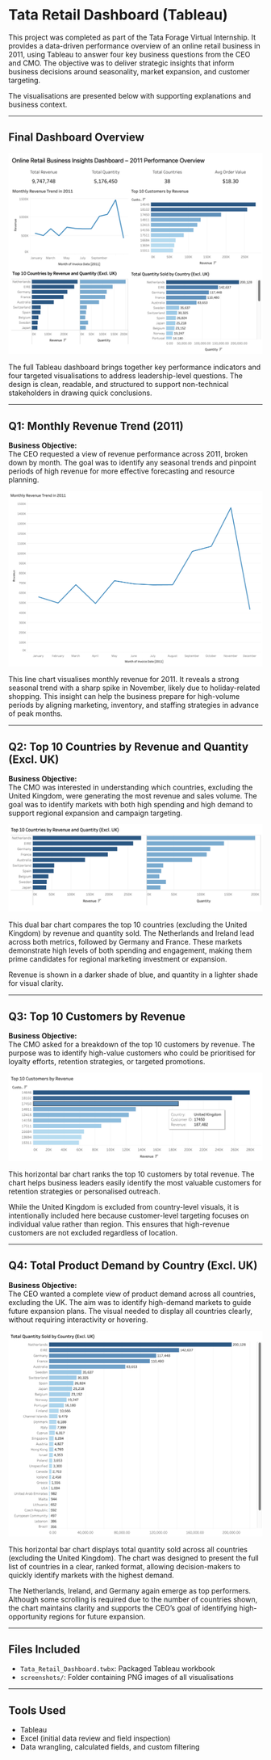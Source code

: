 # Tata Retail Dashboard (Tableau)

This project was completed as part of the Tata Forage Virtual Internship. It provides a data-driven performance overview of an online retail business in 2011, using Tableau to answer four key business questions from the CEO and CMO. The objective was to deliver strategic insights that inform business decisions around seasonality, market expansion, and customer targeting.

The visualisations are presented below with supporting explanations and business context.

---

## Final Dashboard Overview

![Dashboard](screenshots/dashboard_full.png)

The full Tableau dashboard brings together key performance indicators and four targeted visualisations to address leadership-level questions. The design is clean, readable, and structured to support non-technical stakeholders in drawing quick conclusions.

---

## Q1: Monthly Revenue Trend (2011)

**Business Objective:**  
The CEO requested a view of revenue performance across 2011, broken down by month. The goal was to identify any seasonal trends and pinpoint periods of high revenue for more effective forecasting and resource planning.

![Q1](screenshots/q1_revenue_trend.png)

This line chart visualises monthly revenue for 2011. It reveals a strong seasonal trend with a sharp spike in November, likely due to holiday-related shopping. This insight can help the business prepare for high-volume periods by aligning marketing, inventory, and staffing strategies in advance of peak months.

---

## Q2: Top 10 Countries by Revenue and Quantity (Excl. UK)

**Business Objective:**  
The CMO was interested in understanding which countries, excluding the United Kingdom, were generating the most revenue and sales volume. The goal was to identify markets with both high spending and high demand to support regional expansion and campaign targeting.

![Q2](screenshots/q2_top_countries.png)

This dual bar chart compares the top 10 countries (excluding the United Kingdom) by revenue and quantity sold. The Netherlands and Ireland lead across both metrics, followed by Germany and France. These markets demonstrate high levels of both spending and engagement, making them prime candidates for regional marketing investment or expansion.

Revenue is shown in a darker shade of blue, and quantity in a lighter shade for visual clarity.

---

## Q3: Top 10 Customers by Revenue

**Business Objective:**  
The CMO asked for a breakdown of the top 10 customers by revenue. The purpose was to identify high-value customers who could be prioritised for loyalty efforts, retention strategies, or targeted promotions.

![Q3](screenshots/q3_top_customers.png)

This horizontal bar chart ranks the top 10 customers by total revenue. The chart helps business leaders easily identify the most valuable customers for retention strategies or personalised outreach.

While the United Kingdom is excluded from country-level visuals, it is intentionally included here because customer-level targeting focuses on individual value rather than region. This ensures that high-revenue customers are not excluded regardless of location.

---

## Q4: Total Product Demand by Country (Excl. UK)

**Business Objective:**  
The CEO wanted a complete view of product demand across all countries, excluding the UK. The aim was to identify high-demand markets to guide future expansion plans. The visual needed to display all countries clearly, without requiring interactivity or hovering.

![Q4](screenshots/q4_product_demand.png)

This horizontal bar chart displays total quantity sold across all countries (excluding the United Kingdom). The chart was designed to present the full list of countries in a clear, ranked format, allowing decision-makers to quickly identify markets with the highest demand.

The Netherlands, Ireland, and Germany again emerge as top performers. Although some scrolling is required due to the number of countries shown, the chart maintains clarity and supports the CEO’s goal of identifying high-opportunity regions for future expansion.

---

## Files Included

- `Tata_Retail_Dashboard.twbx`: Packaged Tableau workbook
- `screenshots/`: Folder containing PNG images of all visualisations

---

## Tools Used

- Tableau
- Excel (initial data review and field inspection)
- Data wrangling, calculated fields, and custom filtering
